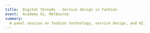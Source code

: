 ```yaml
---
title:  Digital threads - Service design in fashion
event:  Academy Xi, Melbourne
summary:
  A panel session on fashion technology, service design, and AI.
---
```


